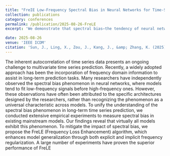 ```yaml
---
title: "FreIE Low-Frequency Spectral Bias in Neural Networks for Time-Series Tasks"
collection: publications
category: conferences
permalink: /publication/2025-08-26-FreLE
excerpt: 'We demonstrate that spectral bias—the tendency of neural networks to fit low-frequency signals first—is a universal trait in time-series prediction, not an architectural artifact. To mitigate this, we propose FreLE, an algorithm using frequency regularization to improve model generalization. Extensive experiments confirm FreLE''s effectiveness.'

date: 2025-08-26
venue: 'IEEE ICDM'
citation: 'Sun, J., Ling, X., Zou, J., Kang, J., &amp; Zhang, K. (2025). &quot;FreLE: Low-Frequency Spectral Bias in Neural Networks for Time-Series Tasks.&quot; Proceedings of the IEEE International Conference on Data Mining (ICDM 2025).'
---
```

The inherent autocorrelation of time series data presents an ongoing challenge to multivariate time series prediction. Recently, a widely adopted approach has been the incorporation of frequency domain information to assist in long-term prediction tasks. Many researchers have independently observed the spectral bias phenomenon in neural networks, where models tend to fit low-frequency signals before high-frequency ones. However, these observations have often been attributed to the specific architectures designed by the researchers, rather than recognizing the phenomenon as a universal characteristic across models. To unify the understanding of the spectral bias phenomenon in long-term time series prediction, we conducted extensive empirical experiments to measure spectral bias in existing mainstream models. Our findings reveal that virtually all models exhibit this phenomenon. To mitigate the impact of spectral bias, we propose the FreLE (Frequency Loss Enhancement) algorithm, which enhances model generalization through both explicit and implicit frequency regularization. A large number of experiments have proven the superior performance of FreLE